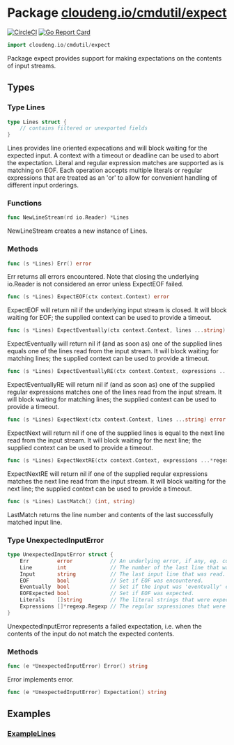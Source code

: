 # Package [cloudeng.io/cmdutil/expect](https://pkg.go.dev/cloudeng.io/cmdutil/expect?tab=doc)
[![CircleCI](https://circleci.com/gh/cloudengio/go.gotools.svg?style=svg)](https://circleci.com/gh/cloudengio/go.gotools) [![Go Report Card](https://goreportcard.com/badge/cloudeng.io/cmdutil/expect)](https://goreportcard.com/report/cloudeng.io/cmdutil/expect)

```go
import cloudeng.io/cmdutil/expect
```

Package expect provides support for making expectations on the contents of
input streams.

## Types
### Type Lines
```go
type Lines struct {
	// contains filtered or unexported fields
}
```
Lines provides line oriented expecations and will block waiting for the
expected input. A context with a timeout or deadline can be used to abort
the expectation. Literal and regular expression matches are supported as is
matching on EOF. Each operation accepts multiple literals or regular
expressions that are treated as an 'or' to allow for convenient handling of
different input orderings.

### Functions

```go
func NewLineStream(rd io.Reader) *Lines
```
NewLineStream creates a new instance of Lines.



### Methods

```go
func (s *Lines) Err() error
```
Err returns all errors encountered. Note that closing the underlying
io.Reader is not considered an error unless ExpectEOF failed.


```go
func (s *Lines) ExpectEOF(ctx context.Context) error
```
ExpectEOF will return nil if the underlying input stream is closed. It will
block waiting for EOF; the supplied context can be used to provide a
timeout.


```go
func (s *Lines) ExpectEventually(ctx context.Context, lines ...string) error
```
ExpectEventually will return nil if (and as soon as) one of the supplied
lines equals one of the lines read from the input stream. It will block
waiting for matching lines; the supplied context can be used to provide a
timeout.


```go
func (s *Lines) ExpectEventuallyRE(ctx context.Context, expressions ...*regexp.Regexp) error
```
ExpectEventuallyRE will return nil if (and as soon as) one of the supplied
regular expressions matches one of the lines read from the input stream. It
will block waiting for matching lines; the supplied context can be used to
provide a timeout.


```go
func (s *Lines) ExpectNext(ctx context.Context, lines ...string) error
```
ExpectNext will return nil if one of the supplied lines is equal to the next
line read from the input stream. It will block waiting for the next line;
the supplied context can be used to provide a timeout.


```go
func (s *Lines) ExpectNextRE(ctx context.Context, expressions ...*regexp.Regexp) error
```
ExpectNextRE will return nil if one of the supplied reqular expressions
matches the next line read from the input stream. It will block waiting for
the next line; the supplied context can be used to provide a timeout.


```go
func (s *Lines) LastMatch() (int, string)
```
LastMatch returns the line number and contents of the last successfully
matched input line.




### Type UnexpectedInputError
```go
type UnexpectedInputError struct {
	Err         error            // An underlying error, if any, eg. context cancelation.
	Line        int              // The number of the last line that was read.
	Input       string           // The last input line that was read.
	EOF         bool             // Set if EOF was encountered.
	Eventually  bool             // Set if the input was 'eventually' expected.
	EOFExpected bool             // Set if EOF was expected.
	Literals    []string         // The literal strings that were expected.
	Expressions []*regexp.Regexp // The regular sxpressiones that were expected.
}
```
UnexpectedInputError represents a failed expectation, i.e. when the contents
of the input do not match the expected contents.

### Methods

```go
func (e *UnexpectedInputError) Error() string
```
Error implements error.


```go
func (e *UnexpectedInputError) Expectation() string
```






## Examples
### [ExampleLines](https://pkg.go.dev/cloudeng.io/cmdutil/expect?tab=doc#example-Lines)




